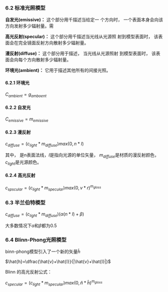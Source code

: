 ### 6.2 标准光照模型

**自发光(emissive)：** 这个部分用千描述当给定一 个方向时， 一个表面本身会向该方向发射多少辐射量。需

**高光反射(specular)：** 这个部分用千描述当光线从光源照 射到模型表面时， 该表面会在完全镜面反射方向散射多少辐射量。

**漫反射(diffuse)：** 这个部分用于描述， 当光线从光源照射 到模型表面时， 该表面会向每个方向散射多少辐射量。

**环境光(ambient)：** 它用于描述其他所有的间接光照。

#### 6.2.1 环境光

 $C_{ambient}=g_{amboent}$

#### 6.2.2 自发光
$C_{emissive}=m_{emissive}$

#### 6.2.3 漫反射
$c_{diffuse}=(c_{light}*m_{diffuse})max(0,n*I)$

其中， 是n表面法线，$I$是指向光源的单位矢量， $m_{diffuse}$是材质的漫反射颜色，$c_{light}$是光源颜色。

#### 6.2.4 高光反射

$c_{spscular}=(c_{light}*m_{specular})max(0,v*r)^{m_{gloss}}$


### 6.3 半兰伯特模型

$c_{diffuse}=(c_{light}*m_{diffuse})(\alpha(n*I)+\beta)$

大多数情况下$\alpha$和$\beta$都为0.5


### 6.4 Blinn-Phong光照模型

binn-phong模型引入了一个新的矢量$\hat{h}$

$\hat{h}=\dfrac{\hat{v}+\hat{I}}{|\hat{v}+\hat{I}|}$

Blinn 的高光反射公式：

$c_{specular}=(c_{light}*m_{specular})max(0,\hat{n}*\hat{h})^{m_{gloss}}$


